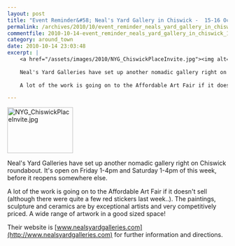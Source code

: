 ```yaml
---
layout: post
title: "Event Reminder&#58; Neal's Yard Gallery in Chiswick -  15-16 October 2010"
permalink: /archives/2010/10/event_reminder_neals_yard_gallery_in_chiswick_1516.html
commentfile: 2010-10-14-event_reminder_neals_yard_gallery_in_chiswick_1516
category: around_town
date: 2010-10-14 23:03:48
excerpt: |
    <a href="/assets/images/2010/NYG_ChiswickPlaceInvite.jpg"><img alt="NYG_ChiswickPlaceInvite.jpg" src="/assets/images/2010/NYG_ChiswickPlaceInvite-thumb.jpg" width="150" height="105" class="photo right"/></a>
    
    Neal's Yard Galleries have set up another nomadic gallery right on Chiswick roundabout. It's open on Friday 1-4pm and Saturday 1-4pm of this week, before it reopens somewhere else.
    
    A lot of the work is going on to the Affordable Art Fair if it doesn't sell (although there were quite a few red stickers last week..). The paintings, sculpture and ceramics are by exceptional artists and very competitively priced. A wide range of artwork in a good sized space!

---
```


<a href="/assets/images/2010/NYG_ChiswickPlaceInvite.jpg"><img alt="NYG_ChiswickPlaceInvite.jpg" src="/assets/images/2010/NYG_ChiswickPlaceInvite-thumb.jpg" width="150" height="105" class="photo right"/></a>

Neal's Yard Galleries have set up another nomadic gallery right on Chiswick roundabout. It's open on Friday 1-4pm and Saturday 1-4pm of this week, before it reopens somewhere else.

A lot of the work is going on to the Affordable Art Fair if it doesn't sell (although there were quite a few red stickers last week..). The paintings, sculpture and ceramics are by exceptional artists and very competitively priced. A wide range of artwork in a good sized space!

Their website is [www.nealsyardgalleries.com](http://www.nealsyardgalleries.com) for further information and directions.
